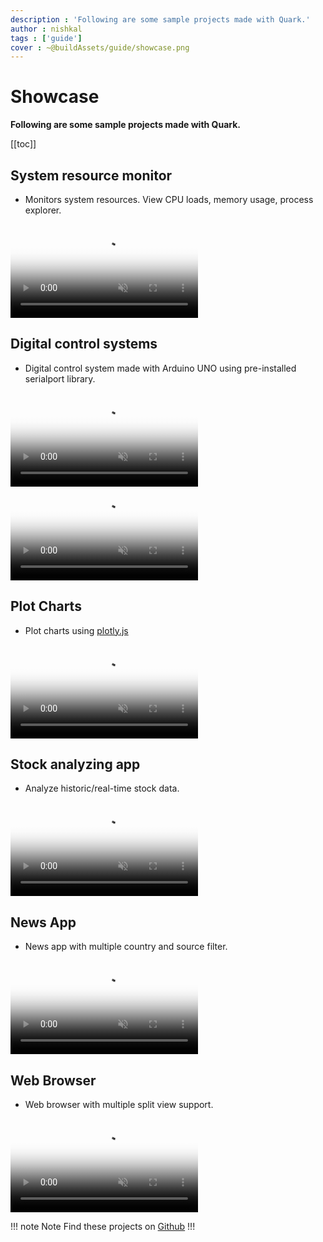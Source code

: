 ```yaml
---
description : 'Following are some sample projects made with Quark.'
author : nishkal
tags : ['guide']
cover : ~@buildAssets/guide/showcase.png
---
```


# Showcase

__Following are some sample projects made with Quark.__

[[toc]]

## System resource monitor
* Monitors system resources. View CPU loads, memory usage, process explorer.

<video muted autoplay loop style="max-width:100%; height:auto" name="media" poster="@buildAssets/guide/showcase/system-monitor.png" crossOrigin="anonymous">
  <source src="@buildAssets/guide/showcase/system-monitor.mp4" type="video/mp4">
  Your browser does not support the video tag.
</video> 

## Digital control systems
* Digital control system made with Arduino UNO using pre-installed serialport library.

<video muted autoplay loop style="max-width:100%; height:auto" name="media" poster="@buildAssets/guide/showcase/control-system-1.png" crossOrigin="anonymous">
  <source src="@buildAssets/guide/showcase/control-system-1.mp4" type="video/mp4">
  Your browser does not support the video tag.
</video> 

<video muted autoplay loop style="max-width:100%; height:auto" name="media" poster="@buildAssets/guide/showcase/control-system-2.png" crossOrigin="anonymous">
  <source src="@buildAssets/guide/showcase/control-system-2.mp4" type="video/mp4">
  Your browser does not support the video tag.
</video> 

## Plot Charts
* Plot charts using [plotly.js](https://plot.ly/javascript/)

<video muted autoplay loop style="max-width:100%; height:auto" name="media" poster="@buildAssets/guide/showcase/scientific-charts.png" crossOrigin="anonymous">
  <source src="@buildAssets/guide/showcase/scientific-charts.mp4" type="video/mp4">
  Your browser does not support the video tag.
</video> 

## Stock analyzing app
* Analyze historic/real-time stock data.

<video muted autoplay loop style="max-width:100%; height:auto" name="media" poster="@buildAssets/guide/showcase/stock.png" crossOrigin="anonymous">
  <source src="@buildAssets/guide/showcase/stock.mp4" type="video/mp4">
  Your browser does not support the video tag.
</video> 

## News App
* News app with multiple country and source filter.

<video muted autoplay loop style="max-width:100%; height:auto" name="media" poster="@buildAssets/guide/showcase/news-app.png" crossOrigin="anonymous">
  <source src="@buildAssets/guide/showcase/news-app.mp4" type="video/mp4">
  Your browser does not support the video tag.
</video> 

## Web Browser
* Web browser with multiple split view support.

<video muted autoplay loop style="max-width:100%; height:auto" name="media" poster="@buildAssets/guide/showcase/web-browser.png" crossOrigin="anonymous">
  <source src="@buildAssets/guide/showcase/web-browser.mp4" type="video/mp4">
  Your browser does not support the video tag.
</video> 

!!! note Note
Find these projects on [Github](https://github.com/Nishkalkashyap/quark-projects)
!!!